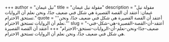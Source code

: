 +++
author = "نيل غيمان"
title = "مقولة نيل غيمان"
description = "مقولة نيل غيمان: أعتقد أن القصة القصيرة هي شكل فني ضعيف جدًا، ونحن نعلم أن الروايات تستحق الاحترام."
quote = '''أعتقد أن القصة القصيرة هي شكل فني ضعيف جدًا، ونحن نعلم أن الروايات تستحق الاحترام.''' 
slug = "أعتقد-أن-القصة-القصيرة-هي-شكل-فني-ضعيف-جدًا-ونحن-نعلم-أن-الروايات-تستحق-الاحترام"
+++
أعتقد أن القصة القصيرة هي شكل فني ضعيف جدًا، ونحن نعلم أن الروايات تستحق الاحترام.
